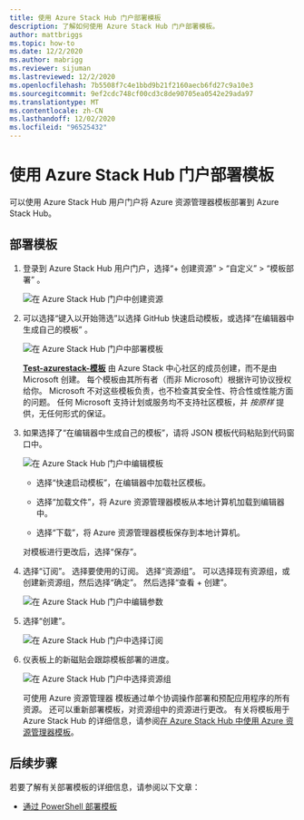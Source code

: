 ```yaml
---
title: 使用 Azure Stack Hub 门户部署模板
description: 了解如何使用 Azure Stack Hub 门户部署模板。
author: mattbriggs
ms.topic: how-to
ms.date: 12/2/2020
ms.author: mabrigg
ms.reviewer: sijuman
ms.lastreviewed: 12/2/2020
ms.openlocfilehash: 7b5508f7c4e1bbd9b21f2160aecb6fd27c9a10e3
ms.sourcegitcommit: 9ef2cdc748cf00cd3c8de90705ea0542e29ada97
ms.translationtype: MT
ms.contentlocale: zh-CN
ms.lasthandoff: 12/02/2020
ms.locfileid: "96525432"
---
```

# <a name="deploy-a-template-using-the-portal-in-azure-stack-hub"></a>使用 Azure Stack Hub 门户部署模板

可以使用 Azure Stack Hub 用户门户将 Azure 资源管理器模板部署到 Azure Stack Hub。

## <a name="to-deploy-a-template"></a>部署模板

1. 登录到 Azure Stack Hub 用户门户，选择“+ 创建资源” > “自定义” > “模板部署”  。

   ![在 Azure Stack Hub 门户中创建资源](media/azure-stack-deploy-template-portal/template-deploy1a.png)

2. 可以选择“键入以开始筛选”以选择 GitHub 快速启动模板，或选择“在编辑器中生成自己的模板” 。

   ![在 Azure Stack Hub 门户中部署模板](media/azure-stack-deploy-template-portal/template-deploy2a.png)

    [**Test-azurestack-模板**](https://github.com/Azure/AzureStack-QuickStart-Templates) 由 Azure Stack 中心社区的成员创建，而不是由 Microsoft 创建。 每个模板由其所有者（而非 Microsoft）根据许可协议授权给你。 Microsoft 不对这些模板负责，也不检查其安全性、符合性或性能方面的问题。 任何 Microsoft 支持计划或服务均不支持社区模板，并 *按原样* 提供，无任何形式的保证。

3. 如果选择了“在编辑器中生成自己的模板”，请将 JSON 模板代码粘贴到代码窗口中。

   ![在 Azure Stack Hub 门户中编辑模板](media/azure-stack-deploy-template-portal/template-deploy3a.png)

    - 选择“快速启动模板”，在编辑器中加载社区模板。

    - 选择“加载文件”，将 Azure 资源管理器模板从本地计算机加载到编辑器中。

    - 选择“下载”，将 Azure 资源管理器模板保存到本地计算机。

    对模板进行更改后，选择“保存”。

4. 选择“订阅”。 选择要使用的订阅。 选择“资源组”。 可以选择现有资源组，或创建新资源组，然后选择“确定”。 然后选择“查看 + 创建”。

   ![在 Azure Stack Hub 门户中编辑参数](media/azure-stack-deploy-template-portal/template-deploy4a.png)

5. 选择“创建”。

   ![在 Azure Stack Hub 门户中选择订阅](media/azure-stack-deploy-template-portal/template-deploy5a.png)

6. 仪表板上的新磁贴会跟踪模板部署的进度。

   ![在 Azure Stack Hub 门户中选择资源组](media/azure-stack-deploy-template-portal/template-deploy6a.png)

   可使用 Azure 资源管理器 模板通过单个协调操作部署和预配应用程序的所有资源。 还可以重新部署模板，对资源组中的资源进行更改。 有关将模板用于 Azure Stack Hub 的详细信息，请参阅[在 Azure Stack Hub 中使用 Azure 资源管理器模板](azure-stack-arm-templates.md)。

## <a name="next-steps"></a>后续步骤

若要了解有关部署模板的详细信息，请参阅以下文章：

- [通过 PowerShell 部署模板](azure-stack-deploy-template-powershell.md)
